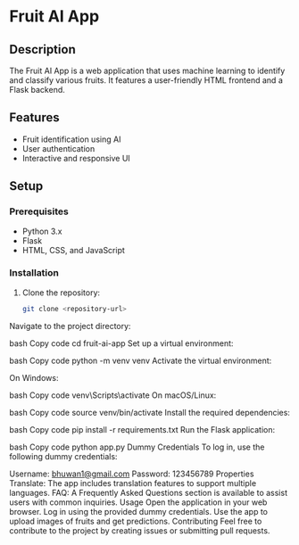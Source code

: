 # Fruit AI App

## Description

The Fruit AI App is a web application that uses machine learning to identify and classify various fruits. It features a user-friendly HTML frontend and a Flask backend.

## Features

- Fruit identification using AI
- User authentication
- Interactive and responsive UI

## Setup

### Prerequisites

- Python 3.x
- Flask
- HTML, CSS, and JavaScript

### Installation

1. Clone the repository:

   ```bash
   git clone <repository-url>
Navigate to the project directory:

bash
Copy code
cd fruit-ai-app
Set up a virtual environment:

bash
Copy code
python -m venv venv
Activate the virtual environment:

On Windows:

bash
Copy code
venv\Scripts\activate
On macOS/Linux:

bash
Copy code
source venv/bin/activate
Install the required dependencies:

bash
Copy code
pip install -r requirements.txt
Run the Flask application:

bash
Copy code
python app.py
Dummy Credentials
To log in, use the following dummy credentials:

Username: bhuwan1@gmail.com
Password: 123456789
Properties
Translate: The app includes translation features to support multiple languages.
FAQ: A Frequently Asked Questions section is available to assist users with common inquiries.
Usage
Open the application in your web browser.
Log in using the provided dummy credentials.
Use the app to upload images of fruits and get predictions.
Contributing
Feel free to contribute to the project by creating issues or submitting pull requests.

